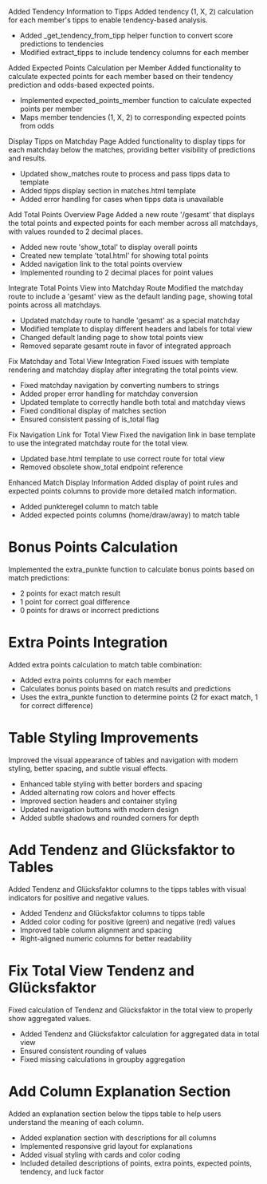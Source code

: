 Added Tendency Information to Tipps
Added tendency (1, X, 2) calculation for each member's tipps to enable tendency-based analysis.

- Added _get_tendency_from_tipp helper function to convert score predictions to tendencies
- Modified extract_tipps to include tendency columns for each member 

Added Expected Points Calculation per Member
Added functionality to calculate expected points for each member based on their tendency prediction and odds-based expected points.

- Implemented expected_points_member function to calculate expected points per member
- Maps member tendencies (1, X, 2) to corresponding expected points from odds 

Display Tipps on Matchday Page
Added functionality to display tipps for each matchday below the matches, providing better visibility of predictions and results.

- Updated show_matches route to process and pass tipps data to template
- Added tipps display section in matches.html template
- Added error handling for cases when tipps data is unavailable 

Add Total Points Overview Page
Added a new route '/gesamt' that displays the total points and expected points for each member across all matchdays, with values rounded to 2 decimal places.

- Added new route 'show_total' to display overall points
- Created new template 'total.html' for showing total points
- Added navigation link to the total points overview
- Implemented rounding to 2 decimal places for point values 

Integrate Total Points View into Matchday Route
Modified the matchday route to include a 'gesamt' view as the default landing page, showing total points across all matchdays.

- Updated matchday route to handle 'gesamt' as a special matchday
- Modified template to display different headers and labels for total view
- Changed default landing page to show total points view
- Removed separate gesamt route in favor of integrated approach 

Fix Matchday and Total View Integration
Fixed issues with template rendering and matchday display after integrating the total points view.

- Fixed matchday navigation by converting numbers to strings
- Added proper error handling for matchday conversion
- Updated template to correctly handle both total and matchday views
- Fixed conditional display of matches section
- Ensured consistent passing of is_total flag 

Fix Navigation Link for Total View
Fixed the navigation link in base template to use the integrated matchday route for the total view.

- Updated base.html template to use correct route for total view
- Removed obsolete show_total endpoint reference 

Enhanced Match Display Information
Added display of point rules and expected points columns to provide more detailed match information.

- Added punkteregel column to match table
- Added expected points columns (home/draw/away) to match table 

# Bonus Points Calculation

Implemented the extra_punkte function to calculate bonus points based on match predictions:
- 2 points for exact match result
- 1 point for correct goal difference
- 0 points for draws or incorrect predictions 

# Extra Points Integration

Added extra points calculation to match table combination:
- Added extra points columns for each member
- Calculates bonus points based on match results and predictions
- Uses the extra_punkte function to determine points (2 for exact match, 1 for correct difference) 

# Table Styling Improvements
Improved the visual appearance of tables and navigation with modern styling, better spacing, and subtle visual effects.

- Enhanced table styling with better borders and spacing
- Added alternating row colors and hover effects
- Improved section headers and container styling
- Updated navigation buttons with modern design
- Added subtle shadows and rounded corners for depth 

# Add Tendenz and Glücksfaktor to Tables
Added Tendenz and Glücksfaktor columns to the tipps tables with visual indicators for positive and negative values.

- Added Tendenz and Glücksfaktor columns to tipps table
- Added color coding for positive (green) and negative (red) values
- Improved table column alignment and spacing
- Right-aligned numeric columns for better readability 

# Fix Total View Tendenz and Glücksfaktor
Fixed calculation of Tendenz and Glücksfaktor in the total view to properly show aggregated values.

- Added Tendenz and Glücksfaktor calculation for aggregated data in total view
- Ensured consistent rounding of values
- Fixed missing calculations in groupby aggregation 

# Add Column Explanation Section
Added an explanation section below the tipps table to help users understand the meaning of each column.

- Added explanation section with descriptions for all columns
- Implemented responsive grid layout for explanations
- Added visual styling with cards and color coding
- Included detailed descriptions of points, extra points, expected points, tendency, and luck factor 